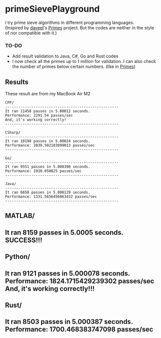 # primeSievePlayground
I try prime sieve algorithms in different programming languages.  
(Inspired by [davepl](https://github.com/davepl)'s [Primes](https://github.com/PlummersSoftwareLLC/Primes) project. But the codes are neither in the style of nor compatible with it.)

### TO-DO
- Add result validation to Java, C#, Go and Rust codes
- I now check all the primes up to 1 million for validation. I can also check the number of primes below certain numbers. (like in [Primes](https://github.com/PlummersSoftwareLLC/Primes))

## Results
These result are from my MacBook Air M2

    CPP/
    ----------------------------------------------------
    It ran 11458 passes in 5.00012 seconds.
    Performance: 2291.54 passes/sec
    And, it's working correctly!
    ----------------------------------------------------

    CSharp/
    ----------------------------------------------------
    It ran 10198 passes in 5.00024 seconds.
    Performance: 2039.502103899013 passes/sec
    ----------------------------------------------------

    Go/
    ----------------------------------------------------
    It ran 9551 passes in 5.000390 seconds.
    Performance: 1910.050825 passes/sec
    ----------------------------------------------------

    Java/
    ----------------------------------------------------
    It ran 6658 passes in 5.000129 seconds.
    Performance: 1331.5656456063432 passes/sec
    ----------------------------------------------------

MATLAB/
----------------------------------------------------
It ran 8159 passes in 5.0005 seconds.
SUCCESS!!!
----------------------------------------------------

Python/
----------------------------------------------------
It ran 9121 passes in 5.000078 seconds.
Performance: 1824.1715429239302 passes/sec
And, it's working correctly!!!
----------------------------------------------------

Rust/
----------------------------------------------------
It ran 8503 passes in 5.000387 seconds.
Performance: 1700.468383747098 passes/sec
----------------------------------------------------